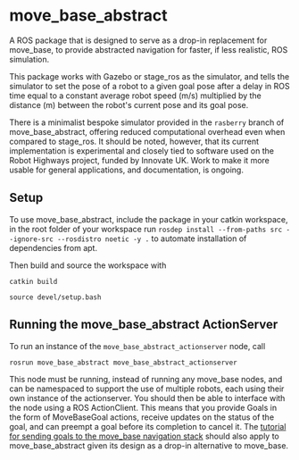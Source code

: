 # move_base_abstract

A ROS package that is designed to serve as a drop-in replacement for move_base, to provide abstracted navigation for faster, if less realistic, ROS simulation.

This package works with Gazebo or stage_ros as the simulator, and tells the simulator to set the pose of a robot to a given goal pose after a delay in ROS time equal to a constant average robot speed (m/s) multiplied by the distance (m) between the robot's current pose and its goal pose.

There is a minimalist bespoke simulator provided in the `rasberry` branch of move_base_abstract, offering reduced computational overhead even when compared to stage_ros. It should be noted, however, that its current implementation is experimental and closely tied to software used on the Robot Highways project, funded by Innovate UK. Work to make it more usable for general applications, and documentation, is ongoing. 

## Setup

To use move_base_abstract, include the package in your catkin workspace, in the root folder of your workspace run
`rosdep install --from-paths src --ignore-src --rosdistro noetic -y .`
to automate installation of dependencies from apt. 

Then build and source the workspace with

`catkin build`

`source devel/setup.bash`

## Running the move_base_abstract ActionServer

To run an instance of the `move_base_abstract_actionserver` node, call

`rosrun move_base_abstract move_base_abstract_actionserver`

This node must be running, instead of running any move_base nodes, and can be namespaced to support the use of multiple robots, each using their own instance of the actionserver. You should then be able to interface with the node using a ROS ActionClient. This means that you provide Goals in the form of MoveBaseGoal actions, receive updates on the status of the goal, and can preempt a goal before its completion to cancel it. The [tutorial for sending goals to the move_base navigation stack](http://wiki.ros.org/navigation/Tutorials/SendingSimpleGoals) should also apply to move_base_abstract given its design as a drop-in alternative to move_base.